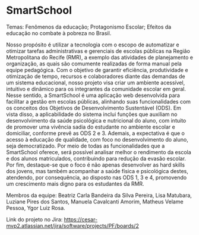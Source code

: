 # SmartSchool

Temas: Fenômenos da educação; Protagonismo Escolar; Efeitos da educação no combate à pobreza no Brasil.

Nosso propósito é utilizar a tecnologia com o escopo de automatizar e otimizar tarefas administrativas e gerenciais de escolas públicas na Região Metropolitana do Recife (RMR), a exemplo das atividades de planejamento e organização, as quais são comumente realizadas de forma manual pela equipe pedagógica.
Com o objetivo de garantir eficiência, produtividade e otimização de tempo, recursos e colaboradores diante das demandas de um sistema educacional, nosso projeto visa criar um ambiente acessível, intuitivo e dinâmico para os integrantes da comunidade escolar em geral.
Nesse sentido, a SmartSchool é uma aplicação web desenvolvida para facilitar a gestão em escolas públicas, alinhando suas funcionalidades com os conceitos dos Objetivos de Desenvolvimento Sustentável (ODS).
Em vista disso, a aplicabilidade do sistema inclui funções que auxiliam no desenvolvimento da saúde psicológica e nutricional do aluno, com intuito de promover uma vivência sadia do estudante no ambiente escolar e domiciliar, conforme prevê as ODS 2 e 3.
Ademais, a expectativa é que o acesso à educação de qualidade, com foco no desenvolvimento do aluno, seja democratizado. Por meio de todas as funcionalidades que a SmartSchool oferece, será possível analisar melhor o rendimento da escola e dos alunos matriculados, contribuindo para redução da evasão escolar.
Por fim, destaque-se que o foco é não apenas desenvolver as hard skills dos jovens, mas também acompanhar a saúde física e psicológica destes, atendendo, por consequência, ao disposto nas ODS 1, 3 e 4, promovendo um crescimento mais digno para os estudantes da RMR.

Membros da equipe: 
Beatriz Carla Bandeira da Silva Pereira, Lisa Matubara, Luziane Pires dos Santos, Manuela Cavalcanti Amorim, Matheus Velame Pessoa, Ygor Luiz Rosa.

Link do projeto no Jira: https://cesar-mvp2.atlassian.net/jira/software/projects/PF/boards/2

